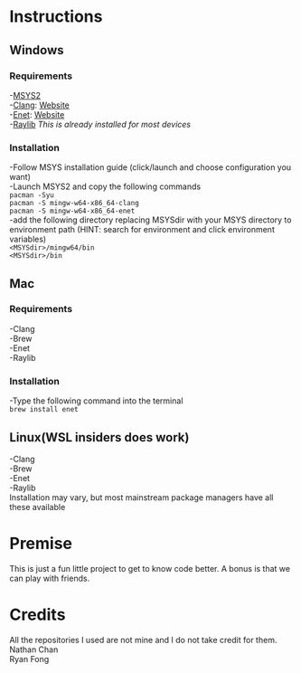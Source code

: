 # Instructions
## Windows
### Requirements
-[MSYS2](https://www.msys2.org/)<br>
-[Clang](https://packages.msys2.org/package/mingw-w64-x86_64-clang): [Website](https://clang.llvm.org/)<br>
-[Enet](https://packages.msys2.org/package/mingw-w64-x86_64-enet?repo=mingw64): [Website](http://enet.bespin.org/)<br>
-[Raylib](https://www.raylib.com/) *This is already installed for most devices*<br>
### Installation
-Follow MSYS installation guide (click/launch and choose configuration you want)<br>
-Launch MSYS2 and copy the following commands<br>
```pacman -Syu```<br>
```pacman -S mingw-w64-x86_64-clang```<br>
```pacman -S mingw-w64-x86_64-enet```<br>
-add the following directory replacing MSYSdir with your MSYS directory to environment path (HINT: search for environment and click environment variables)<br>
```<MSYSdir>/mingw64/bin```<br>
```<MSYSdir>/bin```<br>
## Mac
### Requirements
-Clang<br>
-Brew<br>
-Enet<br>
-Raylib<br>
### Installation
-Type the following command into the terminal<br>
```brew install enet```
## Linux(WSL insiders does work)
-Clang<br>
-Brew<br>
-Enet<br>
-Raylib<br>
Installation may vary, but most mainstream package managers have all these available

# Premise
This is just a fun little project to get to know code better.  A bonus is that we can play with friends.

# Credits
All the repositories I used are not mine and I do not take credit for them.<br>
Nathan Chan<br>
Ryan Fong<br>
